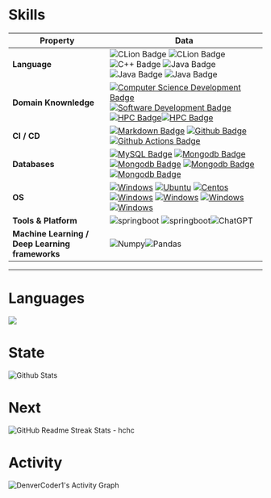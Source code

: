 # Skills

| Property                                        | Data                                                         |
| ----------------------------------------------- | ------------------------------------------------------------ |
| **Language**                                    | ![CLion Badge](https://img.shields.io/badge/-Java-FF6600?style=flat&logo=oracle)  ![CLion Badge](https://img.shields.io/badge/-Python%20-white?style=flat&logo=Python)  ![C++ Badge](https://img.shields.io/badge/-C++%20-white?style=flat&logo=cplusplus&logoColor=blue) ![Java Badge](https://img.shields.io/badge/-Go%20-white?style=flat&logo=Go)  ![Java Badge](https://img.shields.io/badge/-Rust%20-white?style=flat&logo=rust&logoColor=black) ![Java Badge](https://img.shields.io/badge/-JavaScript%20-blue?style=flat&logo=JavaScript) |
| **Domain Knownledge**                           | [![Computer Science Development Badge](https://img.shields.io/badge/-CS-FAB040?style=flat&logo=cs&Color=white)](https://github.com/search?q=user%3ABEPb&type=Repositories) [![Software Development Badge](https://img.shields.io/badge/-SE-FFCCFF?style=flat&logoColor=white)](https://github.com/search?q=user%3ABEPb&type=Repositories) [![HPC Badge](https://img.shields.io/badge/-WEB-0066FF?style=flat&logoColor=white)](https://github.com/search?q=user%3ABEPb&type=Repositories)[![HPC Badge](https://img.shields.io/badge/-DDD-366FF?style=flat&logoColor=white)](https://github.com/search?q=user%3ABEPb&type=Repositories) |
| **CI / CD**                                     | [![Markdown Badge](https://img.shields.io/badge/-Markdown%20-white?style=flat&logo=Markdown&logoColor=black)](https://github.com/cyqcw) [![Github Badge](https://img.shields.io/badge/-Github%20-white?style=flat&logo=Github&logoColor=black)](https://github.com/cyqcw) [![Github Actions Badge](https://img.shields.io/badge/-Git%20-white?style=flat&logo=Git&logoColor=black)](https://github.com/cyqcw) |
| **Databases**                                   | [![MySQL Badge](https://img.shields.io/badge/-MySQL%20-white?style=flat&logo=mysql)](https://github.com/cyqcw) [![Mongodb Badge](https://img.shields.io/badge/-MongoDB%20-white?style=flat&logo=mongodb&logoColor=00684A)](https://github.com/cyqcw) [![Mongodb Badge](https://img.shields.io/badge/-ClickHouse%20-white?style=flat&logo=clickhouse)](https://github.com/cyqcw) [![Mongodb Badge](https://img.shields.io/badge/-Redis%20-white?style=flat&logo=redis)](https://github.com/cyqcw) [![Mongodb Badge](https://img.shields.io/badge/-ElasticSearch%20-white?style=flat&logo=elasticsearch&logoColor=blue)](https://github.com/cyqcw) |
| **OS**                                          | [![Windows](https://img.shields.io/badge/-Linux%20-white?style=flat&logo=linux&logoColor=black)](https://github.com/cyqcw) [![Ubuntu](https://img.shields.io/badge/-Ubuntu%20-white?style=flat&logo=ubuntu&logoColor=E95420)](https://github.com/cyqcw)  [![Centos](https://img.shields.io/badge/-Centos%20-white?style=flat&logo=centos&logoColor=0078D4)](https://github.com/cyqcw) [![Windows](https://img.shields.io/badge/-Windows%20-white?style=flat&logo=windows&logoColor=blue)](https://github.com/cyqcw) [![Windows](https://img.shields.io/badge/-MacOS%20-white?style=flat&logo=macos&logoColor=blue)](https://github.com/cyqcw)  [![Windows](https://img.shields.io/badge/-Android%20-white?style=flat&logo=android&logoColor=blue)](https://github.com/cyqcw) [![Windows](https://img.shields.io/badge/-HarmonyOS%20-white?style=flat&logo=harmonyos&logoColor=blue)](https://github.com/cyqcw) |
| **Tools & Platform**                            | ![springboot](https://img.shields.io/badge/springboot-6666FF?logo=springboot&logoColor=white) ![springboot](https://img.shields.io/badge/spring-366FF?logo=spring&logoColor=white)![ChatGPT](https://img.shields.io/badge/chatGPT-74aa9c?logo=openai&logoColor=white) |
| **Machine Learning / Deep Learning frameworks** | ![Numpy](https://img.shields.io/badge/Numpy-CCCCFF?logo=Numpy&logoColor=white)![Pandas](https://img.shields.io/badge/Pandas-FFCC99?logo=Pandas&logoColor=white) |

---

<!-- https://ileriayo.github.io/markdown-badges/ -->



# Languages

<img src="https://github-readme-stats.vercel.app/api/top-langs/?username=cyqcw&hide=javascript,html,ASP.NET,css,shaderlab,hlsl"/>

<!-- &layout=compact -->

# State



![Github Stats](https://github-readme-stats.vercel.app/api?username=cyqcw&show_icons=true&theme=transparent&count_private=true&include_all_commits=true)

# Next

<img src="https://github-readme-streak-stats.herokuapp.com/?user=cyqcw" alt="GitHub Readme Streak Stats - hchc"></img>



# Activity

<img alt="DenverCoder1's Activity Graph" src="https://github-readme-activity-graph.vercel.app/graph/?username=cyqcw&theme=dracula" />
